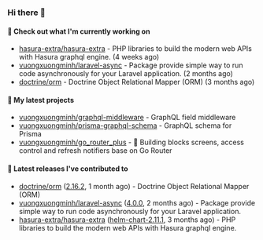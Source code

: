 ### Hi there 👋

#### 👷 Check out what I'm currently working on

- [hasura-extra/hasura-extra](https://github.com/hasura-extra/hasura-extra) - PHP libraries to build the modern web APIs with Hasura graphql engine. (4 weeks ago)
- [vuongxuongminh/laravel-async](https://github.com/vuongxuongminh/laravel-async) - Package provide simple way to run code asynchronously for your Laravel application. (2 months ago)
- [doctrine/orm](https://github.com/doctrine/orm) - Doctrine Object Relational Mapper (ORM) (3 months ago)

#### 🌱 My latest projects

- [vuongxuongminh/graphql-middleware](https://github.com/vuongxuongminh/graphql-middleware) - GraphQL field middleware
- [vuongxuongminh/prisma-graphql-schema](https://github.com/vuongxuongminh/prisma-graphql-schema) - GraphQL schema for Prisma
- [vuongxuongminh/go_router_plus](https://github.com/vuongxuongminh/go_router_plus) - :office: Building blocks screens, access control and refresh notifiers base on Go Router

#### 🔭 Latest releases I've contributed to

- [doctrine/orm](https://github.com/doctrine/orm) ([2.16.2](https://github.com/doctrine/orm/releases/tag/2.16.2), 1 month ago) - Doctrine Object Relational Mapper (ORM)
- [vuongxuongminh/laravel-async](https://github.com/vuongxuongminh/laravel-async) ([4.0.0](https://github.com/vuongxuongminh/laravel-async/releases/tag/4.0.0), 2 months ago) - Package provide simple way to run code asynchronously for your Laravel application.
- [hasura-extra/hasura-extra](https://github.com/hasura-extra/hasura-extra) ([helm-chart-2.11.1](https://github.com/hasura-extra/hasura-extra/releases/tag/helm-chart-2.11.1), 3 months ago) - PHP libraries to build the modern web APIs with Hasura graphql engine.
